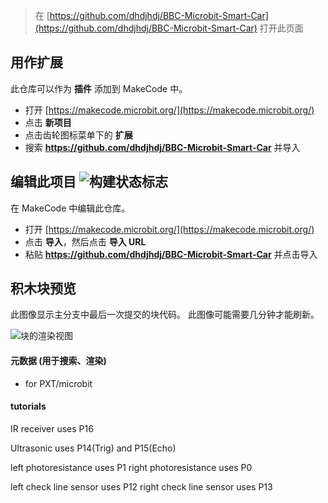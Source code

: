 
> 在 [https://github.com/dhdjhdj/BBC-Microbit-Smart-Car](https://github.com/dhdjhdj/BBC-Microbit-Smart-Car) 打开此页面

## 用作扩展

此仓库可以作为 **插件** 添加到 MakeCode 中。

* 打开 [https://makecode.microbit.org/](https://makecode.microbit.org/)
* 点击 **新项目**
* 点击齿轮图标菜单下的 **扩展**
* 搜索 **https://github.com/dhdjhdj/BBC-Microbit-Smart-Car** 并导入

## 编辑此项目 ![构建状态标志](https://github.com/mworkfun/pxt-k-bit/workflows/MakeCode/badge.svg)

在 MakeCode 中编辑此仓库。

* 打开 [https://makecode.microbit.org/](https://makecode.microbit.org/)
* 点击 **导入**，然后点击 **导入 URL**
* 粘贴 **https://github.com/dhdjhdj/BBC-Microbit-Smart-Car** 并点击导入

## 积木块预览

此图像显示主分支中最后一次提交的块代码。
此图像可能需要几分钟才能刷新。

![块的渲染视图](https://github.com/mworkfun/pxt-k-bit/raw/master/.github/makecode/blocks.png)

#### 元数据 (用于搜索、渲染)

* for PXT/microbit
<script src="https://makecode.com/gh-pages-embed.js"></script><script>makeCodeRender("{{ site.makecode.home_url }}", "{{ site.github.owner_name }}/{{ site.github.repository_name }}");</script>

#### tutorials

IR receiver uses P16

Ultrasonic uses P14(Trig) and P15(Echo)

left photoresistance uses P1
right photoresistance uses P0

left check line sensor uses P12
right check line sensor uses P13


